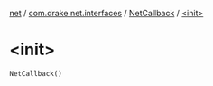 [net](../../index.md) / [com.drake.net.interfaces](../index.md) / [NetCallback](index.md) / [&lt;init&gt;](./-init-.md)

# &lt;init&gt;

`NetCallback()`